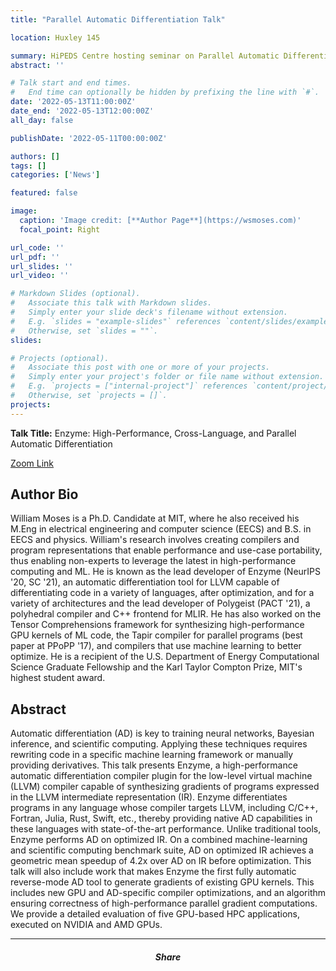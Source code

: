 ```yaml
---
title: "Parallel Automatic Differentiation Talk"

location: Huxley 145

summary: HiPEDS Centre hosting seminar on Parallel Automatic Differentiation by William Moses.
abstract: ''

# Talk start and end times.
#   End time can optionally be hidden by prefixing the line with `#`.
date: '2022-05-13T11:00:00Z'
date_end: '2022-05-13T12:00:00Z'
all_day: false

publishDate: '2022-05-11T00:00:00Z'

authors: []
tags: []
categories: ['News']

featured: false

image:
  caption: 'Image credit: [**Author Page**](https://wsmoses.com)'
  focal_point: Right

url_code: ''
url_pdf: ''
url_slides: ''
url_video: ''

# Markdown Slides (optional).
#   Associate this talk with Markdown slides.
#   Simply enter your slide deck's filename without extension.
#   E.g. `slides = "example-slides"` references `content/slides/example-slides.md`.
#   Otherwise, set `slides = ""`.
slides:

# Projects (optional).
#   Associate this post with one or more of your projects.
#   Simply enter your project's folder or file name without extension.
#   E.g. `projects = ["internal-project"]` references `content/project/deep-learning/index.md`.
#   Otherwise, set `projects = []`.
projects:
---
```

**Talk Title:** Enzyme: High-Performance, Cross-Language, and Parallel Automatic Differentiation

[Zoom Link](https://imperial-ac-uk.zoom.us/j/97378427420?pwd=VENub3h5eVJscXVTbDk5cG9sVGFMdz09)

## Author Bio


William Moses is a Ph.D. Candidate at MIT, where he also received his M.Eng in electrical engineering and computer science (EECS) and B.S. in EECS and physics. William's research involves creating compilers and program representations that enable performance and use-case portability, thus enabling non-experts to leverage the latest in high-performance computing and ML. He is known as the lead developer of Enzyme (NeurIPS '20, SC '21), an automatic differentiation tool for LLVM capable of differentiating code in a variety of languages, after optimization, and for a variety of architectures and the lead developer of Polygeist (PACT '21), a polyhedral compiler and C++ frontend for MLIR. He has also worked on the Tensor Comprehensions framework for synthesizing high-performance GPU kernels of ML code, the Tapir compiler for parallel programs (best paper at PPoPP '17), and compilers that use machine learning to better optimize. He is a recipient of the U.S. Department of Energy Computational Science Graduate Fellowship and the Karl Taylor Compton Prize, MIT's highest student award.


## Abstract
Automatic differentiation (AD) is key to training neural networks, Bayesian inference, and scientific computing. Applying these techniques requires rewriting code in a specific machine learning framework or manually providing derivatives. This talk presents Enzyme, a high-performance automatic differentiation compiler plugin for the low-level virtual machine (LLVM) compiler capable of synthesizing gradients of programs expressed in the LLVM intermediate representation (IR). Enzyme differentiates programs in any language whose compiler targets LLVM, including C/C++, Fortran, Julia, Rust, Swift, etc., thereby providing native AD capabilities in these languages with state-of-the-art performance. Unlike traditional tools, Enzyme performs AD on optimized IR. On a combined machine-learning and scientific computing benchmark suite, AD on optimized IR achieves a geometric mean speedup of 4.2x over AD on IR before optimization. This talk will also include work that makes Enzyme the first fully automatic reverse-mode AD tool to generate gradients of existing GPU kernels. This includes new GPU and AD-specific compiler optimizations, and an algorithm ensuring correctness of high-performance parallel gradient computations. We provide a detailed evaluation of five GPU-based HPC applications, executed on NVIDIA and AMD GPUs.

---

<h5 style="text-align: center;">Share</h5>

